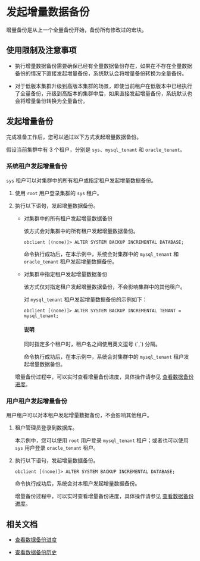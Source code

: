 # 发起增量数据备份

增量备份是从上一个全量备份开始，备份所有修改过的宏块。

## 使用限制及注意事项

* 执行增量数据备份需要确保已经有全量数据备份存在，如果在不存在全量数据备份的情况下直接发起增量备份，系统默认会将增量备份转换为全量备份。

* 对于低版本集群升级到高版本集群的场景，即使当前租户在低版本中已经执行了全量备份，升级到高版本的集群中后，如果直接发起增量备份，系统默认也会将增量备份转换为全量备份。
  
## 发起增量备份

完成准备工作后，您可以通过以下方式发起增量数据备份。

假设当前集群中有 3 个租户，分别是 `sys`、`mysql_tenant` 和 `oracle_tenant`。

### 系统租户发起增量备份

`sys` 租户可以对集群中的所有租户或指定租户发起增量数据备份。

1. 使用 `root` 用户登录集群的 `sys` 租户。

2. 执行以下语句，发起增量数据备份。

   * 对集群中的所有租户发起增量数据备份

      该方式会对集群中的所有租户发起增量数据备份。

      ```shell
      obclient [(none)]> ALTER SYSTEM BACKUP INCREMENTAL DATABASE;
      ```

      命令执行成功后，在本示例中，系统会对集群中的 `mysql_tenant` 和 `oracle_tenant` 租户发起增量数据备份。

   * 对集群中指定租户发起增量数据备份

      该方式仅对指定租户发起增量数据备份，不会影响集群中的其他租户。

      对 `mysql_tenant` 租户发起增量数据备份的示例如下：

      ```shell
      obclient [(none)]> ALTER SYSTEM BACKUP INCREMENTAL TENANT = mysql_tenant;
      ```

      <main id="notice" type='explain'>
         <h4>说明</h4>
         <p>同时指定多个租户时，租户名之间使用英文逗号 (`,`) 分隔。</p>
      </main>

      命令执行成功后，在本示例中，系统会对集群中的 `mysql_tenant` 租户发起增量数据备份。

   增量备份过程中，可以实时查看增量备份进度，具体操作请参见 [查看数据备份进度](../400.data-backup/500.view-data-backup-progress.md)。

### 用户租户发起增量备份

用户租户可以对本租户发起增量数据备份，不会影响其他租户。

1. 租户管理员登录到数据库。

   本示例中，您可以使用 `root` 用户登录 `mysql_tenant` 租户；或者也可以使用 `sys` 用户登录 `oracle_tenant` 租户。

2. 执行以下语句，发起增量数据备份。

   ```shell
   obclient [(none)]> ALTER SYSTEM BACKUP INCREMENTAL DATABASE;
   ```

   命令执行成功后，系统会对本租户发起增量数据备份。

   增量备份过程中，可以实时查看增量备份进度，具体操作请参见 [查看数据备份进度](../400.data-backup/500.view-data-backup-progress.md)。

## 相关文档

* [查看数据备份进度](../400.data-backup/500.view-data-backup-progress.md)

* [查看数据备份历史](../400.data-backup/600.view-data-backup-history.md)

